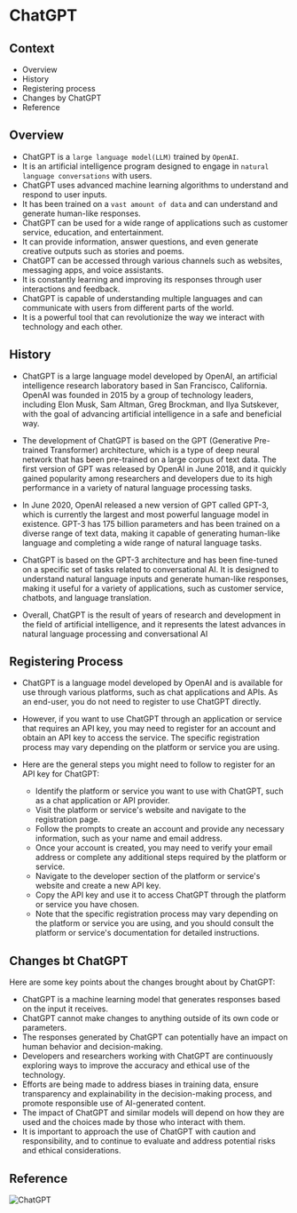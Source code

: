 # ChatGPT


## Context
  - Overview
  - History
  - Registering process
  - Changes by ChatGPT
  - Reference


## Overview
- ChatGPT is a `large language model(LLM)` trained by `OpenAI`.
- It is an artificial intelligence program designed to engage in `natural language conversations` with users.
- ChatGPT uses advanced machine learning algorithms to understand and respond to user inputs.
- It has been trained on a `vast amount of data` and can understand and generate human-like responses.
- ChatGPT can be used for a wide range of applications such as customer service, education, and entertainment.
- It can provide information, answer questions, and even generate creative outputs such as stories and poems.
- ChatGPT can be accessed through various channels such as websites, messaging apps, and voice assistants.
- It is constantly learning and improving its responses through user interactions and feedback.
- ChatGPT is capable of understanding multiple languages and can communicate with users from different parts of the world.
- It is a powerful tool that can revolutionize the way we interact with technology and each other.


## History
  - ChatGPT is a large language model developed by OpenAI, an artificial intelligence research laboratory based in San Francisco, California. OpenAI was founded in 2015 by a group of technology leaders, including Elon Musk, Sam Altman, Greg Brockman, and Ilya Sutskever, with the goal of advancing artificial intelligence in a safe and beneficial way.

  - The development of ChatGPT is based on the GPT (Generative Pre-trained Transformer) architecture, which is a type of deep neural network that has been pre-trained on a large corpus of text data. The first version of GPT was released by OpenAI in June 2018, and it quickly gained popularity among researchers and developers due to its high performance in a variety of natural language processing tasks.

  - In June 2020, OpenAI released a new version of GPT called GPT-3, which is currently the largest and most powerful language model in existence. GPT-3 has 175 billion parameters and has been trained on a diverse range of text data, making it capable of generating human-like language and completing a wide range of natural language tasks.

  - ChatGPT is based on the GPT-3 architecture and has been fine-tuned on a specific set of tasks related to conversational AI. It is designed to understand natural language inputs and generate human-like responses, making it useful for a variety of applications, such as customer service, chatbots, and language translation.

  - Overall, ChatGPT is the result of years of research and development in the field of artificial intelligence, and it represents the latest advances in natural language processing and conversational AI

## Registering Process

  - ChatGPT is a language model developed by OpenAI and is available for use through various platforms, such as chat applications and APIs. As an end-user, you do not need to register to use ChatGPT directly.

  - However, if you want to use ChatGPT through an application or service that requires an API key, you may need to register for an account and obtain an API key to access the service. The specific registration process may vary depending on the platform or service you are using.

  - Here are the general steps you might need to follow to register for an API key for ChatGPT:

     - Identify the platform or service you want to use with ChatGPT, such as a chat application or API provider.
     - Visit the platform or service's website and navigate to the registration page.
     - Follow the prompts to create an account and provide any necessary information, such as your name and email address.
     - Once your account is created, you may need to verify your email address or complete any additional steps required by the platform or service.
     - Navigate to the developer section of the platform or service's website and create a new API key.
     - Copy the API key and use it to access ChatGPT through the platform or service you have chosen.
     - Note that the specific registration process may vary depending on the platform or service you are using, and you should consult the platform or service's documentation for detailed instructions.


## Changes bt ChatGPT

Here are some key points about the changes brought about by ChatGPT:

  - ChatGPT is a machine learning model that generates responses based on the input it receives.
  - ChatGPT cannot make changes to anything outside of its own code or parameters.
  - The responses generated by ChatGPT can potentially have an impact on human behavior and decision-making.
  - Developers and researchers working with ChatGPT are continuously exploring ways to improve the accuracy and ethical use of the technology.
  - Efforts are being made to address biases in training data, ensure transparency and explainability in the decision-making process, and promote responsible use of AI-generated content.
  - The impact of ChatGPT and similar models will depend on how they are used and the choices made by those who interact with them.
  - It is important to approach the use of ChatGPT with caution and responsibility, and to continue to evaluate and address potential risks and ethical considerations.





## Reference

![ChatGPT  ](https://chat.openai.com)
